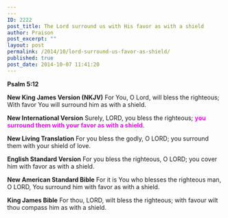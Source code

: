 ```yaml
---
---
ID: 2222
post_title: The Lord surround us with His favor as with a shield
author: Praison
post_excerpt: ""
layout: post
permalink: /2014/10/lord-surround-us-favor-as-shield/
published: true
post_date: 2014-10-07 11:41:20
---
```

<strong>Psalm 5:12</strong>

<strong>New King James Version (NKJV)</strong>
For You, O Lord, will bless the righteous;
With favor You will surround him as with a shield.

<strong>New International Version</strong>
Surely, LORD, you bless the righteous; <span style="color: #ff00ff;"><strong>you surround them with your favor as with a shield</strong></span>.

<strong>New Living Translation</strong>
For you bless the godly, O LORD; you surround them with your shield of love.

<strong>English Standard Version</strong>
For you bless the righteous, O LORD; you cover him with favor as with a shield.

<strong>New American Standard Bible</strong>
For it is You who blesses the righteous man, O LORD, You surround him with favor as with a shield.

<strong>King James Bible</strong>
For thou, LORD, wilt bless the righteous; with favour wilt thou compass him as with a shield.